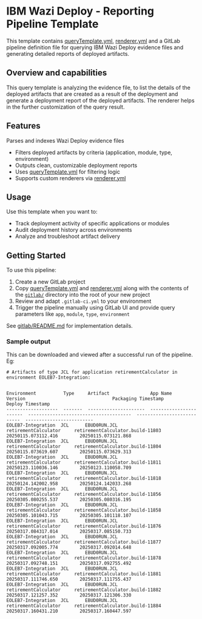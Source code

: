 # IBM Wazi Deploy - Reporting Pipeline Template

This template contains  [queryTemplate.yml](queryTemplate.yml), [renderer.yml](renderer.yml) and a GitLab pipeline definition file for querying IBM Wazi Deploy evidence files and generating detailed reports of deployed artifacts.

## Overview and capabilities

This query template is analyzing the evidence file, to list the details of the deployed artifacts that are created as a result of the deployment and generate a deployment report of the deployed artifacts. The renderer helps in the further customization of the query result.

## Features

 Parses and indexes Wazi Deploy evidence files
  * Filters deployed artifacts by criteria (application, module, type, environment)
  * Outputs clean, customizable deployment reports
  * Uses [queryTemplate.yml](queryTemplate.yml) for filtering logic
  * Supports custom renderers via [renderer.yml](renderer.yml)

## Usage

Use this template when you want to:

   * Track deployment activity of specific applications or modules
   * Audit deployment history across environments
   * Analyze and troubleshoot artifact delivery

## Getting Started

To use this pipeline:

   1. Create a new GitLab project
   2. Copy [queryTemplate.yml](queryTemplate.yml) and [renderer.yml](renderer.yml) along with the contents of the [`gitlab/`](./gitlab/) directory into the root of your new      project 
   3. Review and adapt `.gitlab-ci.yml` to your environment
   4. Trigger the pipeline manually using GitLab UI and provide query parameters like `app`, `module`, `type`, `environment`

See [gitlab/README.md](./gitlab/README.md) for implementation details.


### Sample output 
This can be downloaded and viewed after a successful run of the pipeline.
Eg:

```
# Artifacts of type JCL for application retirementCalculator in environment EOLEB7-Integration:


Environment          Type     Artifact               App Name                 Version                                Packaging Timestamp          Deploy Timestamp
-------------------  -------  ---------------------  -----------------------  --------------------------------------  ---------------------------  -------------------------
EOLEB7-Integration  JCL      EBUD0RUN.JCL           retirementCalculator     retirementCalculator.build-11803        20250115.073112.416        20250115.073121.868
EOLEB7-Integration  JCL      EBUD0RUN.JCL           retirementCalculator     retirementCalculator.build-11804        20250115.073619.607        20250115.073629.313
EOLEB7-Integration  JCL      EBUD0RUN.JCL           retirementCalculator     retirementCalculator.build-11811        20250123.110036.146        20250123.110058.709
EOLEB7-Integration  JCL      EBUD0RUN.JCL           retirementCalculator     retirementCalculator.build-11818        20250124.142002.958        20250124.142033.268
EOLEB7-Integration  JCL      EBUD0RUN.JCL           retirementCalculator     retirementCalculator.build-11856        20250305.080255.537        20250305.080316.195
EOLEB7-Integration  JCL      EBUD0RUN.JCL           retirementCalculator     retirementCalculator.build-11858        20250305.101043.715        20250305.101118.107
EOLEB7-Integration  JCL      EBUD0RUN.JCL           retirementCalculator     retirementCalculator.build-11876        20250317.084317.014        20250317.085150.733
EOLEB7-Integration  JCL      EBUD0RUN.JCL           retirementCalculator     retirementCalculator.build-11877        20250317.092005.774        20250317.092014.648
EOLEB7-Integration  JCL      EBUD0RUN.JCL           retirementCalculator     retirementCalculator.build-11878        20250317.092748.151        20250317.092755.492
EOLEB7-Integration  JCL      EBUD0RUN.JCL           retirementCalculator     retirementCalculator.build-11881        20250317.111746.650        20250317.111755.437
EOLEB7-Integration  JCL      EBUD0RUN.JCL           retirementCalculator     retirementCalculator.build-11882        20250317.121257.352        20250317.121306.330
EOLEB7-Integration  JCL      EBUD0RUN.JCL           retirementCalculator     retirementCalculator.build-11884        20250317.160431.210        20250317.160447.597

```


